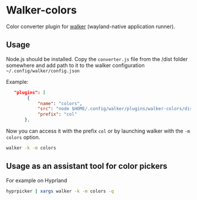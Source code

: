 # Walker-colors

Color converter plugin for [walker](https://github.com/abenz1267/walker) (wayland-native application runner).

## Usage

Node.js should be installed.
Copy the `converter.js` file from the /dist folder somewhere and add path to it to the walker configuration `~/.config/walker/config.json`

Example: 
```json
   "plugins": [        
        {
            "name": "colors",
            "src": "node $HOME/.config/walker/plugins/walker-colors/dist/converter.js \"%TERM%\"",
            "prefix": "col"
       },
```

Now you can access it with the prefix `col` or by launching walker with the `-m colors` option.

```bash
walker -k -m colors
```


## Usage as an assistant tool for color pickers

For example on Hyprland

```bash
hyprpicker | xargs walker -k -m colors -q   
```

